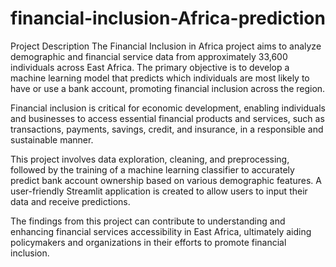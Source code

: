# financial-inclusion-Africa-prediction

Project Description
The Financial Inclusion in Africa project aims to analyze demographic and financial service data from approximately 33,600 individuals across East Africa. The primary objective is to develop a machine learning model that predicts which individuals are most likely to have or use a bank account, promoting financial inclusion across the region.

Financial inclusion is critical for economic development, enabling individuals and businesses to access essential financial products and services, such as transactions, payments, savings, credit, and insurance, in a responsible and sustainable manner.

This project involves data exploration, cleaning, and preprocessing, followed by the training of a machine learning classifier to accurately predict bank account ownership based on various demographic features. A user-friendly Streamlit application is created to allow users to input their data and receive predictions.

The findings from this project can contribute to understanding and enhancing financial services accessibility in East Africa, ultimately aiding policymakers and organizations in their efforts to promote financial inclusion.



